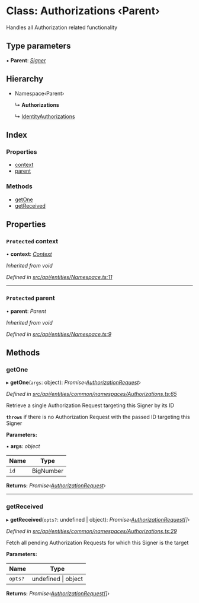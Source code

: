 # Class: Authorizations ‹**Parent**›

Handles all Authorization related functionality

## Type parameters

▪ **Parent**: *[Signer](../globals.md#signer)*

## Hierarchy

* Namespace‹Parent›

  ↳ **Authorizations**

  ↳ [IdentityAuthorizations](identityauthorizations.md)

## Index

### Properties

* [context](authorizations.md#protected-context)
* [parent](authorizations.md#protected-parent)

### Methods

* [getOne](authorizations.md#getone)
* [getReceived](authorizations.md#getreceived)

## Properties

### `Protected` context

• **context**: *[Context](context.md)*

*Inherited from void*

*Defined in [src/api/entities/Namespace.ts:11](https://github.com/PolymathNetwork/polymesh-sdk/blob/2a4e4111/src/api/entities/Namespace.ts#L11)*

___

### `Protected` parent

• **parent**: *Parent*

*Inherited from void*

*Defined in [src/api/entities/Namespace.ts:9](https://github.com/PolymathNetwork/polymesh-sdk/blob/2a4e4111/src/api/entities/Namespace.ts#L9)*

## Methods

###  getOne

▸ **getOne**(`args`: object): *Promise‹[AuthorizationRequest](authorizationrequest.md)›*

*Defined in [src/api/entities/common/namespaces/Authorizations.ts:65](https://github.com/PolymathNetwork/polymesh-sdk/blob/2a4e4111/src/api/entities/common/namespaces/Authorizations.ts#L65)*

Retrieve a single Authorization Request targeting this Signer by its ID

**`throws`** if there is no Authorization Request with the passed ID targeting this Signer

**Parameters:**

▪ **args**: *object*

Name | Type |
------ | ------ |
`id` | BigNumber |

**Returns:** *Promise‹[AuthorizationRequest](authorizationrequest.md)›*

___

###  getReceived

▸ **getReceived**(`opts?`: undefined | object): *Promise‹[AuthorizationRequest](authorizationrequest.md)[]›*

*Defined in [src/api/entities/common/namespaces/Authorizations.ts:29](https://github.com/PolymathNetwork/polymesh-sdk/blob/2a4e4111/src/api/entities/common/namespaces/Authorizations.ts#L29)*

Fetch all pending Authorization Requests for which this Signer is the target

**Parameters:**

Name | Type |
------ | ------ |
`opts?` | undefined &#124; object |

**Returns:** *Promise‹[AuthorizationRequest](authorizationrequest.md)[]›*
